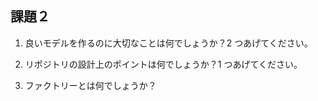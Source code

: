## 課題２

1. 良いモデルを作るのに大切なことは何でしょうか？2 つあげてください。

2. リポジトリの設計上のポイントは何でしょうか？1 つあげてください。

3. ファクトリーとは何でしょうか？
